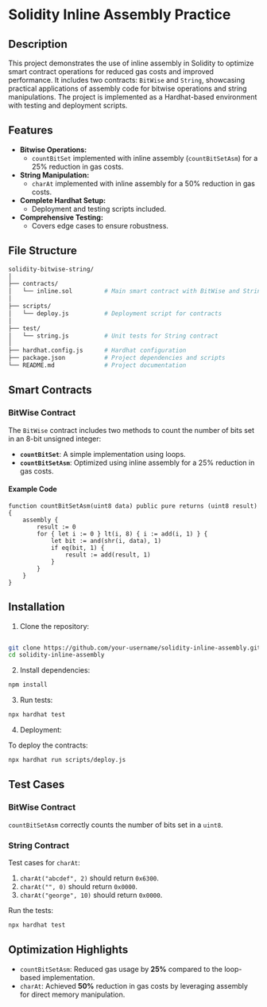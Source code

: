 # Solidity Inline Assembly Practice

## Description

This project demonstrates the use of inline assembly in Solidity to optimize smart contract operations for reduced gas costs and improved performance. It includes two contracts: `BitWise` and `String`, showcasing practical applications of assembly code for bitwise operations and string manipulations. The project is implemented as a Hardhat-based environment with testing and deployment scripts.

## Features

- **Bitwise Operations:**
  - `countBitSet` implemented with inline assembly (`countBitSetAsm`) for a 25% reduction in gas costs.
- **String Manipulation:**
  - `charAt` implemented with inline assembly for a 50% reduction in gas costs.
- **Complete Hardhat Setup:**
  - Deployment and testing scripts included.
- **Comprehensive Testing:**
  - Covers edge cases to ensure robustness.

## File Structure

```bash
solidity-bitwise-string/
│
├── contracts/
│   └── inline.sol         # Main smart contract with BitWise and String implementations
│
├── scripts/
│   └── deploy.js          # Deployment script for contracts
│
├── test/
│   └── string.js          # Unit tests for String contract
│
├── hardhat.config.js      # Hardhat configuration
├── package.json           # Project dependencies and scripts
└── README.md              # Project documentation

```

## Smart Contracts

### BitWise Contract

The `BitWise` contract includes two methods to count the number of bits set in an 8-bit unsigned integer:

- **`countBitSet`**: A simple implementation using loops.
- **`countBitSetAsm`**: Optimized using inline assembly for a 25% reduction in gas costs.

#### Example Code

```solidity
function countBitSetAsm(uint8 data) public pure returns (uint8 result) {
    assembly {
        result := 0
        for { let i := 0 } lt(i, 8) { i := add(i, 1) } {
            let bit := and(shr(i, data), 1)
            if eq(bit, 1) {
                result := add(result, 1)
            }
        }
    }
}
```

## Installation

1. Clone the repository:

```bash

git clone https://github.com/your-username/solidity-inline-assembly.git
cd solidity-inline-assembly
```

2. Install dependencies:

```bash
npm install
```

3. Run tests:

```bash
npx hardhat test
```

4. Deployment:

To deploy the contracts:

```bash
npx hardhat run scripts/deploy.js
```

## Test Cases

### BitWise Contract

`countBitSetAsm` correctly counts the number of bits set in a `uint8`.

### String Contract

Test cases for `charAt`:

1. `charAt("abcdef", 2)` should return `0x6300`.
2. `charAt("", 0)` should return `0x0000`.
3. `charAt("george", 10)` should return `0x0000`.

Run the tests:

```bash
npx hardhat test
```

## Optimization Highlights

- `countBitSetAsm`: Reduced gas usage by **25%** compared to the loop-based implementation.
- `charAt`: Achieved **50%** reduction in gas costs by leveraging assembly for direct memory manipulation.
